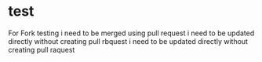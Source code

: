 # test
For Fork testing
i need to be merged using pull request
i need to be updated directly without creating pull rbquest
i need to be updated directly without creating pull raquest

